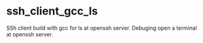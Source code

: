 # ssh_client_gcc_ls
SSh client build with gcc for ls at openssh server.
Debuging open a terminal at openssh server.
